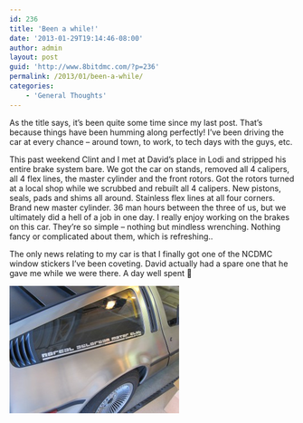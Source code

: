 ```yaml
---
id: 236
title: 'Been a while!'
date: '2013-01-29T19:14:46-08:00'
author: admin
layout: post
guid: 'http://www.8bitdmc.com/?p=236'
permalink: /2013/01/been-a-while/
categories:
    - 'General Thoughts'
---
```


As the title says, it’s been quite some time since my last post. That’s because things have been humming along perfectly! I’ve been driving the car at every chance – around town, to work, to tech days with the guys, etc.

This past weekend Clint and I met at David’s place in Lodi and stripped his entire brake system bare. We got the car on stands, removed all 4 calipers, all 4 flex lines, the master cylinder and the front rotors. Got the rotors turned at a local shop while we scrubbed and rebuilt all 4 calipers. New pistons, seals, pads and shims all around. Stainless flex lines at all four corners. Brand new master cylinder. 36 man hours between the three of us, but we ultimately did a hell of a job in one day. I really enjoy working on the brakes on this car. They’re so simple – nothing but mindless wrenching. Nothing fancy or complicated about them, which is refreshing..

The only news relating to my car is that I finally got one of the NCDMC window stickers I’ve been coveting. David actually had a spare one that he gave me while we were there. A day well spent 🙂

[![](/assets/images/2013/01/IMG_3700-300x225.jpg "IMG_3700")](/assets/images/2013/01/IMG_3700.jpg)
